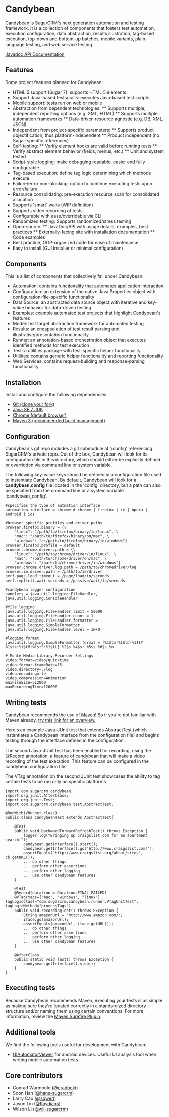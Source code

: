 Candybean
=========
Candybean is SugarCRM's next generation automation and testing framework.  It is a collection of components that fosters test automation, execution configuration, data abstraction, results illustration, tag-based execution, top-down and bottom-up batches, mobile variants, plain-language testing, and web service testing.

[Javadoc API Documentation](http://sugarcrm.github.io/candybean/doc/index.html)

Features
--------
Some project features planned for Candybean:
* HTML 5 support (Sugar 7): supports HTML 5 elements
* Support Java-based tests/calls: executes Java-based test scripts
* Mobile support: tests run on web or mobile
* Abstraction from dependent technologies:
** Supports multiple, independent reporting options (e.g. XML, HTML)
** Supports multiple automation frameworks
** Data-driven resource agnostic (e.g. DB, XML, JSON)
* Independent from project-specific parameters:
** Supports product objectification, thus platform-independent
** Product independent (no Sugar-specific references)
* Self-testing:
** Verify element hooks are valid before running tests
** Verify abstract element behavior (fields, menus, etc.)
** Unit and system tested
* Script-style logging: make debugging readable, easier and fully configurable
* Tag-based execution: define tag logic determining which methods execute
* Failure/error non-blocking: option to continue executing tests upon error/failure
* Resource consolidating: pre-execution resource scan for consolidated allocation
* Supports 'smart' waits (WIP definition)
* Supports video recording of tests
* Configurable with ease/overridable via CLI
* Randomized testing: Supports randomized/stress testing
* Open-source:
** JavaDoc/API with usage details, examples, best practices
** Externally-facing site with installation documentation
** Code examples
* Best practice, OOP-organized code for ease of maintenance
* Easy to install (GUI installer or minimal configuration)

Components
----------
This is a list of components that collectively fall under Candybean:
* Automation: contains functionality that automates application interaction
* Configuration: an extension of the native Java Properties object with configuration-file-specific functionality
* Data Source: an abstracted data source object with iterative and key-value behavior for data-driven testing
* Examples: example automated test projects that highlight Candybean's features
* Model: test target abstraction framework for automated testing
* Results: an encapsulation of test result parsing and illustrative/presentation functionality
* Runner: an annotation-based orchestration object that executes identified methods for test execution
* Test: a utilities package with test-specific helper functionality
* Utilities: contains generic helper functionality and reporting functionality
* Web Services: contains request-building and response-parsing functionality

Installation
------------
Install and configure the following dependencies:
* <a href="http://git-scm.com/downloads">Git (clone your fork)</a>
* <a href="http://www.oracle.com/technetwork/java/javase/downloads/index.html">Java SE 7 JDK</a>
* <a href="https://www.google.com/intl/en/chrome/browser/">Chrome (default browser)</a>
* <a href="http://maven.apache.org/download.html">Maven 3 (recommended build management)</a>

Configuration
-------------
Candybean's git repo includes a git submodule at '/config' referencing SugarCRM's private repo.  Out 
of the box, Candybean will look for its configuration file in this directory, which should either be 
explicitly defined or overridden via command line or system variable.

The following key-value keys should be defined in a configuration file used to instantiate Candybean.
By default, Candybean will look for a <b>candybean.config</b> file located in the 'config' directory, but
a path can also be specified from the command line or a system variable 'candybean_config'.
```
#specifies the type of autmation interface
automation.interface = chrome # chrome | firefox | ie | opera | android | ios  

#browser specific profiles and driver paths
browser.firefox.binary = {\
	"linux": "/path/to/firefox/binary/in/linux", \
	"mac": "/path/to/firefox/binary/on/mac", \
	"windows": "c:/path/to/firefox/binary/in/windows"}
browser.firefox.profile = default
browser.chrome.driver.path = {\
	"linux": "/path/to/chrome/driver/in/linux", \
	"mac": "/path/to/chrome/driver/on/mac", \
	"windows": "/path/to/chrome/driver/in/windows"}
browser.chrome.driver.log.path = /path/to/chromedriver/log
browser.ie.driver.path = /path/to/ie/driver
perf.page.load.timeout = /page/load/in/seconds
perf.implicit.wait.seconds = /passive/wait/in/seconds

#candybean logger configuration
handlers = java.util.logging.FileHandler, java.util.logging.ConsoleHandler

#file logging
java.util.logging.FileHandler.limit = 50000
java.util.logging.FileHandler.count = 1
java.util.logging.FileHandler.formatter = java.util.logging.SimpleFormatter
java.util.logging.FileHandler.level = INFO

#logging format
java.util.logging.SimpleFormatter.format = [%1$tm-%1$td-%1$tY %1$tk:%1$tM:%1$tS:%1$tL] %2$s %4$s: %5$s %6$s %n

# Monte Media Library Recorder Settings
video.format=video/quicktime
video.format.frameRate=15
video.directory=./log
video.encoding=rle 
video.compression=Animation
maxFileSize=512000
maxRecordingTime=120000

```

Writing tests
-------------
Candybean recommends the use of <a href="http://maven.apache.org/">Maven</a>!  So if you're not familiar 
with Maven already, <a href="http://www.tutorialspoint.com/maven/maven_overview.htm">try this link for an overview.</a>   

Here's an example Java-JUnit test that extends AbstractTest (which instantiates 
a Candybean interface from the configuration file) and begins testing through 
the interface defined in the configuration.

The second Java-JUnit test has been enabled for recording, using the @Record annotation, a feature of candybean
that will make a video recording of the test execution. This feature can be configured in the candybean configuration file.

The VTag annotation on the second JUnit test showcases the ability to tag certain tests to be run only on specific platforms

```
import com.sugarcrm.candybean;
import org.junit.AfterClass;
import org.junit.Test;
import com.sugarcrm.candybean.test.AbstractTest;

@RunWith(VRunner.class)
public class CandybeanTest extends AbstractTest{
	
	@Test
	public void backwardForwardRefreshTest() throws Exception {
		logger.log("Bringing up craigslist.com for an apartment search!");
		candybean.getInterface().start();
		candybean.getInterface().go("http://www.craigslist.com/");
		assertEquals("http://www.craigslist.org/about/sites", cb.getURL());
		... do other things
		... perform other assertions
		... perform other logging
		... use other candybean features		
	}
	
	@Test
	@Record(duration = Duration.FINAL_FAILED)
	@VTag(tags={"mac", "windows", "linux"}, tagLogicClass="com.sugarcrm.candybean.runner.VTagUnitTest", tagLogicMethod="processTags")
	public void recordingTest() throws Exception {
		String amazonUrl = "http://www.amazon.com/";
		iface.go(amazonUrl);
		assertEquals(amazonUrl, iface.getURL());	
		... do other things
		... perform other assertions
		... perform other logging
		... use other candybean features			
	}
	
	@AfterClass
	public static void last() throws Exception {
		candybean.getInterface().stop();
	}
}
```

Executing tests
---------------
Because Candybean recommends Maven, executing your tests is as simple as making sure they're 
located correctly in a standardized directory structure and/or naming them using certain 
conventions.  For more information, review the <a href="http://maven.apache.org/surefire/maven-surefire-plugin/">Maven Surefire Plugin</a>.

Additional tools
----------------
We find the following tools useful for development with Candybean:
* <a href="http://developer.android.com/tools/testing/testing_ui.html#uianalysis">UIAutomatorViewer</a> for android devices. Useful UI analysis tool when writing mobile automation tests.

Core contributors
-----------------
* Conrad Warmbold (<a href="https://github.com/cradbold">@cradbold</a>)
* Soon Han (<a href="https://github.com/hans-sugarcrm">@hans-sugarcrm</a>)
* Larry Cao (<a href="https://github.com/sqwerl">@sqwerl</a>)
* Jason Lin (<a href="https://github.com/Raydians">@Raydians</a>)
* Wilson Li (<a href="https://github.com/wli-sugarcrm">@wli-sugarcrm</a>)
